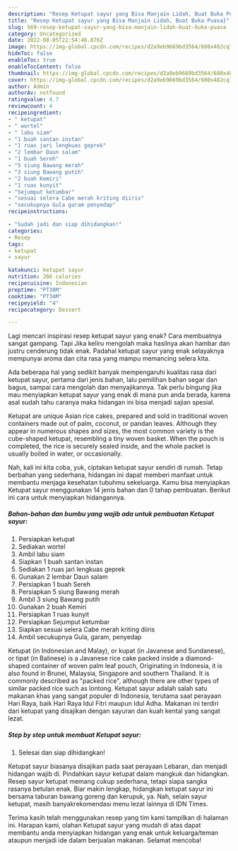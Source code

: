 ```yaml
---
description: "Resep Ketupat sayur yang Bisa Manjain Lidah, Buat Buka Puasa}"
title: "Resep Ketupat sayur yang Bisa Manjain Lidah, Buat Buka Puasa}"
slug: 569-resep-ketupat-sayur-yang-bisa-manjain-lidah-buat-buka-puasa
category: Uncategorized
date: 2022-08-05T22:54:46.876Z
image: https://img-global.cpcdn.com/recipes/d2a9eb9669bd3564/680x482cq70/ketupat-sayur-foto-resep-utama.jpg
hideToc: false
enableToc: true
enableTocContent: false
thumbnail: https://img-global.cpcdn.com/recipes/d2a9eb9669bd3564/680x482cq70/ketupat-sayur-foto-resep-utama.jpg
cover: https://img-global.cpcdn.com/recipes/d2a9eb9669bd3564/680x482cq70/ketupat-sayur-foto-resep-utama.jpg
author: Admin
authorAv: notfound
ratingvalue: 4.7
reviewcount: 4
recipeingredient:
- " ketupat"
- " wortel"
- " labu siam"
- "1 buah santan instan"
- "1 ruas jari lengkuas geprek"
- "2 lembar Daun salam"
- "1 buah Sereh"
- "5 siung Bawang merah"
- "3 siung Bawang putih"
- "2 buah Kemiri"
- "1 ruas kunyit"
- "Sejumput ketumbar"
- "sesuai selera Cabe merah kriting diiris"
- "secukupnya Gula garam penyedap"
recipeinstructions:

- "Sudah jadi dan siap dihidangkan!"
categories:
- Resep
tags:
- ketupat
- sayur

katakunci: ketupat sayur 
nutrition: 266 calories
recipecuisine: Indonesian
preptime: "PT38M"
cooktime: "PT34M"
recipeyield: "4"
recipecategory: Dessert

---
```



Lagi mencari inspirasi resep ketupat sayur yang enak? Cara membuatnya sangat gampang. Tapi Jika keliru mengolah maka hasilnya akan hambar dan justru cenderung tidak enak. Padahal ketupat sayur yang enak selayaknya mempunyai aroma dan cita rasa yang mampu memancing selera kita.


Ada beberapa hal yang sedikit banyak mempengaruhi kualitas rasa dari ketupat sayur, pertama dari jenis bahan, lalu pemilihan bahan segar dan bagus, sampai cara mengolah dan menyajikannya. Tak perlu bingung jika mau menyiapkan ketupat sayur yang enak di mana pun anda berada, karena asal sudah tahu caranya maka hidangan ini bisa menjadi sajian spesial.

Ketupat are unique Asian rice cakes, prepared and sold in traditional woven containers made out of palm, coconut, or pandan leaves. Although they appear in numerous shapes and sizes, the most common variety is the cube-shaped ketupat, resembling a tiny woven basket. When the pouch is completed, the rice is securely sealed inside, and the whole packet is usually boiled in water, or occasionally.


Nah, kali ini kita coba, yuk, ciptakan ketupat sayur sendiri di rumah. Tetap berbahan yang sederhana, hidangan ini dapat memberi manfaat untuk membantu menjaga kesehatan tubuhmu sekeluarga. Kamu bisa menyiapkan Ketupat sayur menggunakan 14 jenis bahan dan 0 tahap pembuatan. Berikut ini cara untuk menyiapkan hidangannya.

<!--inarticleads1-->

##### Bahan-bahan dan bumbu yang wajib ada untuk pembuatan Ketupat sayur:

1. Persiapkan  ketupat
1. Sediakan  wortel
1. Ambil  labu siam
1. Siapkan 1 buah santan instan
1. Sediakan 1 ruas jari lengkuas geprek
1. Gunakan 2 lembar Daun salam
1. Persiapkan 1 buah Sereh
1. Persiapkan 5 siung Bawang merah
1. Ambil 3 siung Bawang putih
1. Gunakan 2 buah Kemiri
1. Persiapkan 1 ruas kunyit
1. Persiapkan Sejumput ketumbar
1. Siapkan sesuai selera Cabe merah kriting diiris
1. Ambil secukupnya Gula, garam, penyedap


Ketupat (in Indonesian and Malay), or kupat (in Javanese and Sundanese), or tipat (in Balinese) is a Javanese rice cake packed inside a diamond-shaped container of woven palm leaf pouch, Originating in Indonesia, it is also found in Brunei, Malaysia, Singapore and southern Thailand. It is commonly described as &#34;packed rice&#34;, although there are other types of similar packed rice such as lontong. Ketupat sayur adalah salah satu makanan khas yang sangat populer di Indonesia, terutama saat perayaan Hari Raya, baik Hari Raya Idul Fitri maupun Idul Adha. Makanan ini terdiri dari ketupat yang disajikan dengan sayuran dan kuah kental yang sangat lezat. 

<!--inarticleads2-->

##### Step by step untuk membuat Ketupat sayur:


1. Selesai dan siap dihidangkan!

Ketupat sayur biasanya disajikan pada saat perayaan Lebaran, dan menjadi hidangan wajib di. Pindahkan sayur ketupat dalam mangkuk dan hidangkan. Resep sayur ketupat memang cukup sederhana, tetapi siapa sangka rasanya betulan enak. Biar makin lengkap, hidangkan ketupat sayur ini bersama taburan bawang goreng dan kerupuk, ya. Nah, selain sayur ketupat, masih banyakrekomendasi menu lezat lainnya di IDN Times. 

Terima kasih telah menggunakan resep yang tim kami tampilkan di halaman ini. Harapan kami, olahan Ketupat sayur yang mudah di atas dapat membantu anda menyiapkan hidangan yang enak untuk keluarga/teman ataupun menjadi ide dalam berjualan makanan. Selamat mencoba!
